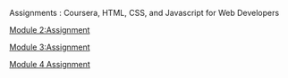 Assignments : Coursera, HTML, CSS, and Javascript for Web Developers

[Module 2:Assignment](https://apoorva-verma-06.github.io/coursera-html-css-javascript/Module2_solution/)

[Module 3:Assignment](https://apoorva-verma-06.github.io/coursera-html-css-javascript/Module3_solution/)

[Module 4 Assignment](https://apoorva-verma-06.github.io/coursera-html-css-javascript/Module4_solution/)
